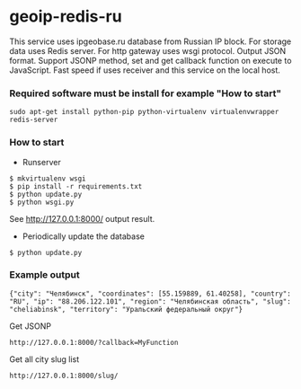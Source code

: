 # geoip-redis-ru
This service uses ipgeobase.ru database from Russian IP block.
For storage data uses Redis server.
For http gateway uses wsgi protocol.
Output JSON format.
Support JSONP method, set and get callback function on execute to JavaScript.
Fast speed if uses receiver and this service on the local host.


### Required software must be install for example "How to start"
```
sudo apt-get install python-pip python-virtualenv virtualenvwrapper redis-server
```

### How to start

* Runserver
```
$ mkvirtualenv wsgi
$ pip install -r requirements.txt
$ python update.py
$ python wsgi.py
```
 
  
See http://127.0.0.1:8000/ output result.

* Periodically update the database
```
$ python update.py
```

### Example output
```
{"city": "Челябинск", "coordinates": [55.159889, 61.40258], "country": "RU", "ip": "88.206.122.101", "region": "Челябинская область", "slug": "cheliabinsk", "territory": "Уральский федеральный округ"}
```

Get JSONP
```
http://127.0.0.1:8000/?callback=MyFunction
```

Get all city slug list
```
http://127.0.0.1:8000/slug/
```
